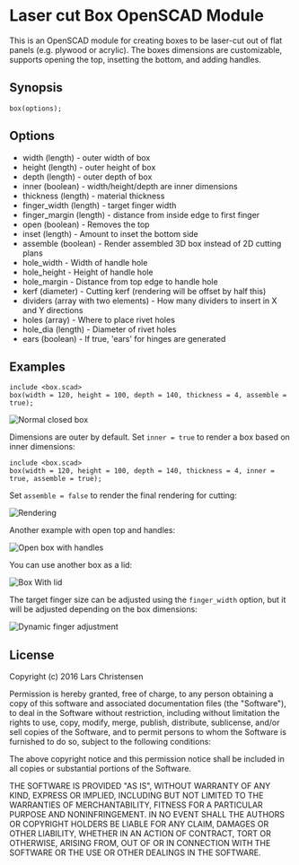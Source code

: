 # Laser cut Box OpenSCAD Module

This is an OpenSCAD module for creating boxes to be laser-cut out of
flat panels (e.g. plywood or acrylic). The boxes dimensions are
customizable, supports opening the top, insetting the bottom, and
adding handles.

## Synopsis

```
box(options);
```

## Options

 * width (length) - outer width of box
 * height (length) - outer height of box
 * depth (length) - outer depth of box
 * inner (boolean) - width/height/depth are inner dimensions
 * thickness (length) - material thickness
 * finger_width (length) - target finger width
 * finger_margin (length) - distance from inside edge to first finger
 * open (boolean) - Removes the top
 * inset (length) - Amount to inset the bottom side
 * assemble (boolean) - Render assembled 3D box instead of 2D cutting plans
 * hole_width - Width of handle hole
 * hole_height - Height of handle hole
 * hole_margin - Distance from top edge to handle hole
 * kerf (diameter) - Cutting kerf (rendering will be offset by half this)
 * dividers (array with two elements) - How many dividers to insert in X and Y directions
 * holes (array) - Where to place rivet holes
 * hole_dia (length) - Diameter of rivet holes
 * ears (boolean) - If true, 'ears' for hinges are generated

## Examples

```scad
include <box.scad>
box(width = 120, height = 100, depth = 140, thickness = 4, assemble = true);
```

![Normal closed box](https://github.com/larsch/lasercut-box-openscad/blob/master/box_normal.png)

Dimensions are outer by default. Set ```inner = true``` to render a box based on inner dimensions:

```scad
include <box.scad>
box(width = 120, height = 100, depth = 140, thickness = 4, inner = true, assemble = true);
```

Set ```assemble = false``` to render the final rendering for cutting:

![Rendering](https://github.com/larsch/lasercut-box-openscad/blob/master/box_normal_cut.png)

Another example with open top and handles:

![Open box with handles](https://github.com/larsch/lasercut-box-openscad/blob/master/box_open_handles.png)

You can use another box as a lid:

![Box With lid](https://github.com/larsch/lasercut-box-openscad/blob/master/box_with_lid.png)

The target finger size can be adjusted using the ```finger_width``` option, but it will be adjusted depending on the box dimensions:

![Dynamic finger adjustment](https://github.com/larsch/lasercut-box-openscad/blob/master/anim.gif)

## License

Copyright (c) 2016 Lars Christensen

Permission is hereby granted, free of charge, to any person obtaining
a copy of this software and associated documentation files (the
"Software"), to deal in the Software without restriction, including
without limitation the rights to use, copy, modify, merge, publish,
distribute, sublicense, and/or sell copies of the Software, and to
permit persons to whom the Software is furnished to do so, subject to
the following conditions:

The above copyright notice and this permission notice shall be
included in all copies or substantial portions of the Software.

THE SOFTWARE IS PROVIDED "AS IS", WITHOUT WARRANTY OF ANY KIND,
EXPRESS OR IMPLIED, INCLUDING BUT NOT LIMITED TO THE WARRANTIES OF
MERCHANTABILITY, FITNESS FOR A PARTICULAR PURPOSE AND
NONINFRINGEMENT. IN NO EVENT SHALL THE AUTHORS OR COPYRIGHT HOLDERS BE
LIABLE FOR ANY CLAIM, DAMAGES OR OTHER LIABILITY, WHETHER IN AN ACTION
OF CONTRACT, TORT OR OTHERWISE, ARISING FROM, OUT OF OR IN CONNECTION
WITH THE SOFTWARE OR THE USE OR OTHER DEALINGS IN THE SOFTWARE.
